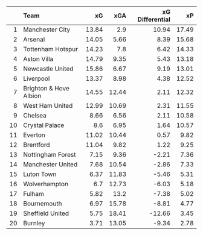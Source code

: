 |    | Team                   |    xG |   xGA |   xG Differential |    xP |
|---:|:-----------------------|------:|------:|------------------:|------:|
|  1 | Manchester City        | 13.84 |  2.9  |             10.94 | 17.49 |
|  2 | Arsenal                | 14.05 |  5.66 |              8.39 | 15.68 |
|  3 | Tottenham Hotspur      | 14.23 |  7.8  |              6.42 | 14.33 |
|  4 | Aston Villa            | 14.79 |  9.35 |              5.43 | 13.18 |
|  5 | Newcastle United       | 15.86 |  6.67 |              9.19 | 13.01 |
|  6 | Liverpool              | 13.37 |  8.98 |              4.38 | 12.52 |
|  7 | Brighton & Hove Albion | 14.55 | 12.44 |              2.11 | 12.32 |
|  8 | West Ham United        | 12.99 | 10.69 |              2.31 | 11.55 |
|  9 | Chelsea                |  8.66 |  6.56 |              2.11 | 10.58 |
| 10 | Crystal Palace         |  8.6  |  6.95 |              1.64 | 10.57 |
| 11 | Everton                | 11.02 | 10.44 |              0.57 |  9.82 |
| 12 | Brentford              | 11.04 |  9.82 |              1.22 |  9.25 |
| 13 | Nottingham Forest      |  7.15 |  9.36 |             -2.21 |  7.36 |
| 14 | Manchester United      |  7.68 | 10.54 |             -2.86 |  7.33 |
| 15 | Luton Town             |  6.37 | 11.83 |             -5.46 |  5.31 |
| 16 | Wolverhampton          |  6.7  | 12.73 |             -6.03 |  5.18 |
| 17 | Fulham                 |  5.82 | 13.2  |             -7.38 |  5.02 |
| 18 | Bournemouth            |  6.97 | 15.78 |             -8.81 |  4.77 |
| 19 | Sheffield United       |  5.75 | 18.41 |            -12.66 |  3.45 |
| 20 | Burnley                |  3.71 | 13.05 |             -9.34 |  2.78 |